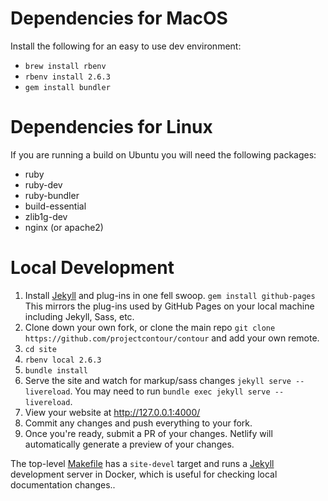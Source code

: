 # Dependencies for MacOS

Install the following for an easy to use dev environment:

* `brew install rbenv`
* `rbenv install 2.6.3`
* `gem install bundler`

# Dependencies for Linux
If you are running a build on Ubuntu you will need the following packages:
* ruby
* ruby-dev
* ruby-bundler
* build-essential
* zlib1g-dev
* nginx (or apache2)

# Local Development
1. Install [Jekyll](https://jekyllrb.com) and plug-ins in one fell swoop. `gem install github-pages`
This mirrors the plug-ins used by GitHub Pages on your local machine including Jekyll, Sass, etc.
2. Clone down your own fork, or clone the main repo `git clone https://github.com/projectcontour/contour` and add your own remote.
3. `cd site`
4. `rbenv local 2.6.3`
5. `bundle install`
6. Serve the site and watch for markup/sass changes `jekyll serve --livereload`. You may need to run `bundle exec jekyll serve --livereload`.
7. View your website at http://127.0.0.1:4000/
8. Commit any changes and push everything to your fork.
9. Once you're ready, submit a PR of your changes. Netlify will automatically generate a preview of your changes.

The top-level [Makefile](../Makefile) has a `site-devel` target and
runs a [Jekyll](https://jekyllrb.com) development server in Docker,
which is useful for checking local documentation changes..
